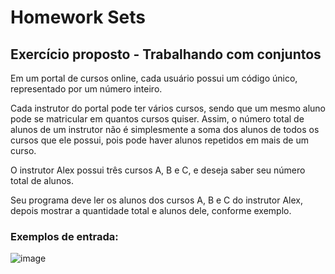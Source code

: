 # Homework Sets
## Exercício proposto - Trabalhando com conjuntos

Em um portal de cursos online, cada usuário possui um código único, representado por
um número inteiro.

Cada instrutor do portal pode ter vários cursos, sendo que um mesmo aluno pode se
matricular em quantos cursos quiser. Assim, o número total de alunos de um instrutor não
é simplesmente a soma dos alunos de todos os cursos que ele possui, pois pode haver
alunos repetidos em mais de um curso.

O instrutor Alex possui três cursos A, B e C, e deseja saber seu número total de alunos.

Seu programa deve ler os alunos dos cursos A, B e C do instrutor Alex, depois mostrar a
quantidade total e alunos dele, conforme exemplo.

### Exemplos de entrada:

![image](https://user-images.githubusercontent.com/50780211/110033839-aa03e080-7d18-11eb-8c25-9d4b794c537f.png)

